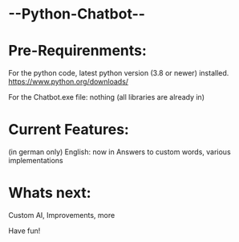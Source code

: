 # --Python-Chatbot--

# Pre-Requirenments:

For the python code, latest python version (3.8 or newer) installed.
https://www.python.org/downloads/

For the Chatbot.exe file: nothing (all libraries are already in)


# Current Features:
(in german only) English: now in
Answers to custom words,
various implementations 


# Whats next:
Custom AI, Improvements, more

Have fun!
